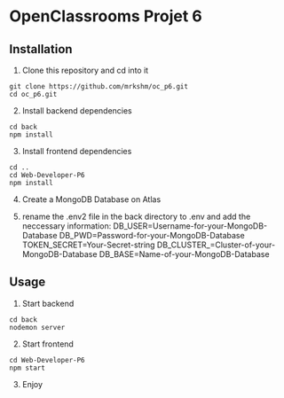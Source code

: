 # OpenClassrooms Projet 6
## Installation

1. Clone this repository and cd into it
```
git clone https://github.com/mrkshm/oc_p6.git
cd oc_p6.git
```

2. Install backend dependencies
```
cd back
npm install
```

3. Install frontend dependencies
```
cd ..
cd Web-Developer-P6
npm install
```

4. Create a MongoDB Database on Atlas

5. rename the .env2 file in the back directory to .env and add the neccessary information:
DB_USER=Username-for-your-MongoDB-Database
DB_PWD=Password-for-your-MongoDB-Database
TOKEN_SECRET=Your-Secret-string
DB_CLUSTER_=Cluster-of-your-MongoDB-Database
DB_BASE=Name-of-your-MongoDB-Database



## Usage

1. Start backend
```
cd back
nodemon server
```

2. Start frontend
```
cd Web-Developer-P6
npm start
```

3. Enjoy